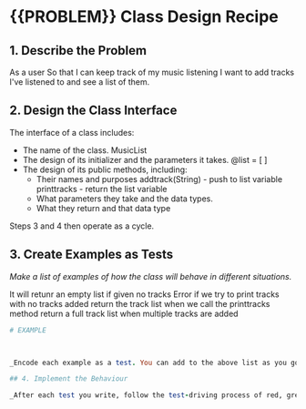 # {{PROBLEM}} Class Design Recipe

## 1. Describe the Problem

As a user
So that I can keep track of my music listening
I want to add tracks I've listened to and see a list of them.

## 2. Design the Class Interface

The interface of a class includes:

- The name of the class. MusicList
- The design of its initializer and the parameters it takes.
  @list = [ ]
- The design of its public methods, including:
  - Their names and purposes
    addtrack(String) - push to list variable
    printtracks - return the list variable
  - What parameters they take and the data types.
  - What they return and that data type

Steps 3 and 4 then operate as a cycle.

## 3. Create Examples as Tests

_Make a list of examples of how the class will behave in different situations._

It will retunr an empty list if given no tracks
Error if we try to print tracks with no tracks added
return the track list when we call the printtracks method
return a full track list when multiple tracks are added

```ruby
# EXAMPLE



_Encode each example as a test. You can add to the above list as you go._

## 4. Implement the Behaviour

_After each test you write, follow the test-driving process of red, green, refactor to implement the behaviour._


```
